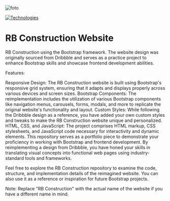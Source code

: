 ![foto](https://i.imgur.com/zgXMsET.png)

[![Technologies](https://skillicons.dev/icons?i=bootstrap,html,css)](https://skillicons.dev)

# RB Construction Website

RB Construction using the Bootstrap framework. The website design was originally sourced from Dribbble and serves as a practice project to enhance Bootstrap skills and showcase frontend development abilities.

Features:

Responsive Design: The RB Construction website is built using Bootstrap's responsive grid system, ensuring that it adapts and displays properly across various devices and screen sizes.
Bootstrap Components: The reimplementation includes the utilization of various Bootstrap components like navigation menus, carousels, forms, modals, and more to replicate the original website's functionality and layout.
Custom Styles: While following the Dribbble design as a reference, you have added your own custom styles and tweaks to make the RB Construction website unique and personalized.
HTML, CSS, and JavaScript: The project comprises HTML markup, CSS stylesheets, and JavaScript code necessary for interactivity and dynamic elements.
This repository serves as a portfolio piece to demonstrate your proficiency in working with Bootstrap and frontend development. By reimplementing a design from Dribbble, you have honed your skills in translating visual concepts into functional web pages using industry-standard tools and frameworks.

Feel free to explore the RB Construction repository to examine the code, structure, and implementation details of the reimagined website. You can also use it as a reference or inspiration for future Bootstrap projects.

Note: Replace "RB Construction" with the actual name of the website if you have a different name in mind.
